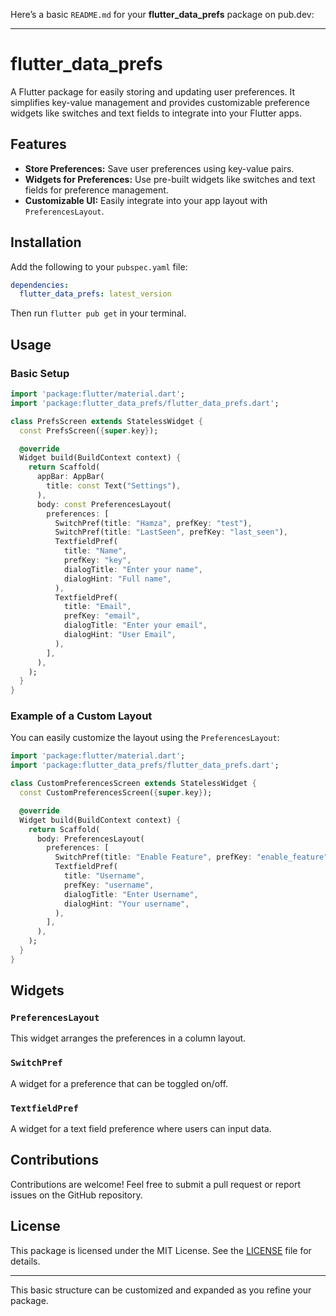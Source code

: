 Here’s a basic `README.md` for your **flutter_data_prefs** package on pub.dev:

---

# flutter_data_prefs

A Flutter package for easily storing and updating user preferences. It simplifies key-value management and provides customizable preference widgets like switches and text fields to integrate into your Flutter apps.

## Features

- **Store Preferences:** Save user preferences using key-value pairs.
- **Widgets for Preferences:** Use pre-built widgets like switches and text fields for preference management.
- **Customizable UI:** Easily integrate into your app layout with `PreferencesLayout`.

## Installation

Add the following to your `pubspec.yaml` file:

```yaml
dependencies:
  flutter_data_prefs: latest_version
```

Then run `flutter pub get` in your terminal.

## Usage

### Basic Setup

```dart
import 'package:flutter/material.dart';
import 'package:flutter_data_prefs/flutter_data_prefs.dart';

class PrefsScreen extends StatelessWidget {
  const PrefsScreen({super.key});

  @override
  Widget build(BuildContext context) {
    return Scaffold(
      appBar: AppBar(
        title: const Text("Settings"),
      ),
      body: const PreferencesLayout(
        preferences: [
          SwitchPref(title: "Hamza", prefKey: "test"),
          SwitchPref(title: "LastSeen", prefKey: "last_seen"),
          TextfieldPref(
            title: "Name",
            prefKey: "key",
            dialogTitle: "Enter your name",
            dialogHint: "Full name",
          ),
          TextfieldPref(
            title: "Email",
            prefKey: "email",
            dialogTitle: "Enter your email",
            dialogHint: "User Email",
          ),
        ],
      ),
    );
  }
}
```

### Example of a Custom Layout

You can easily customize the layout using the `PreferencesLayout`:

```dart
import 'package:flutter/material.dart';
import 'package:flutter_data_prefs/flutter_data_prefs.dart';

class CustomPreferencesScreen extends StatelessWidget {
  const CustomPreferencesScreen({super.key});

  @override
  Widget build(BuildContext context) {
    return Scaffold(
      body: PreferencesLayout(
        preferences: [
          SwitchPref(title: "Enable Feature", prefKey: "enable_feature"),
          TextfieldPref(
            title: "Username",
            prefKey: "username",
            dialogTitle: "Enter Username",
            dialogHint: "Your username",
          ),
        ],
      ),
    );
  }
}
```

## Widgets

### `PreferencesLayout`
This widget arranges the preferences in a column layout.

### `SwitchPref`
A widget for a preference that can be toggled on/off.

### `TextfieldPref`
A widget for a text field preference where users can input data.

## Contributions

Contributions are welcome! Feel free to submit a pull request or report issues on the GitHub repository.

## License

This package is licensed under the MIT License. See the [LICENSE](LICENSE) file for details.

---

This basic structure can be customized and expanded as you refine your package.